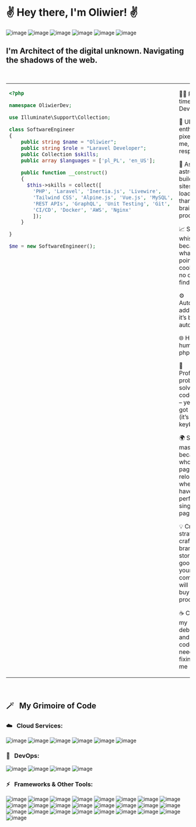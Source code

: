 # ✌️ Hey there, I'm Oliwier! ✌️
![image](https://img.shields.io/badge/Vue.js-4FC08D.svg?style=for-the-badge&logo=vuedotjs&logoColor=white)
![image](https://img.shields.io/badge/Inertia-9553E9.svg?style=for-the-badge&logo=Inertia&logoColor=white)
![image](https://img.shields.io/badge/Laravel-FF2D20.svg?style=for-the-badge&logo=Laravel&logoColor=white)
![image](https://img.shields.io/badge/Tailwind%20CSS-06B6D4.svg?style=for-the-badge&logo=Tailwind-CSS&logoColor=white)
![image](https://img.shields.io/badge/Livewire-4E56A6.svg?style=for-the-badge&logo=Livewire&logoColor=white)
![image](https://img.shields.io/badge/Alpine.js-8BC0D0.svg?style=for-the-badge&logo=alpinedotjs&logoColor=black)

## I'm Architect of the digital unknown. Navigating the shadows of the web.
<br>
<table>
  <tr>
    <td width="50%" valign="top">

```php
<?php

namespace OliwierDev;

use Illuminate\Support\Collection;

class SoftwareEngineer
{
    public string $name = "Oliwier";
    public string $role = "Laravel Developer";
    public Collection $skills;
    public array $languages = ['pl_PL', 'en_US'];

    public function __construct()
    {
      $this->skills = collect([
        'PHP', 'Laravel', 'Inertia.js', 'Livewire',
        'Tailwind CSS', 'Alpine.js', 'Vue.js', 'MySQL',
        'REST APIs', 'GraphQL', 'Unit Testing', 'Git',
        'CI/CD', 'Docker', 'AWS', 'Nginx'
        ]);
    }

}

$me = new SoftwareEngineer();
```
</td>
   <td width="50%" valign="top">
     <p>
      🧑‍💻 Full-time Laravel Developer  </p>
        <p>
      🎨 UI/UX enthusiast – pixels fear me, Figma respects me  
        </p>
        <p>
      🚀 Astro astronaut – building sites that load faster than your brain can process  
        </p>
     <p>
      📈 SEO whisperer – because what's the point of a cool site if no one finds it?  
     </p>
     <p>
      ⚙️ Automation addict – if it’s boring, I automate it  
     </p>
          <p>
      🌐 Half human, half php artisan
          </p>
     <p>
      🧩 Professional problem solver & code wizard – yes, I’ve got a wand (it’s a keyboard)
</p>
     <p>
       🌍 SPA master – because who needs page reloads when you have a perfect single-page app?
</p>
     <p>
       💡 Creative strategist – crafting brand stories so good, even your competition will want to buy your product 🎤
     </p>
<p>
☕ Coffee is my debugger – and yes, it’s code that needs fixing, not me
  </p>
     </td>
</table>
<br>

## 🪄 &nbsp; My Grimoire of Code
### ☁️ &nbsp; Cloud Services:
![image](https://img.shields.io/badge/Vercel-000000.svg?style=for-the-badge&logo=Vercel&logoColor=white)
![image](https://img.shields.io/badge/Netlify-00C7B7.svg?style=for-the-badge&logo=Netlify&logoColor=white)
![image](https://img.shields.io/badge/Cloudflare-F38020.svg?style=for-the-badge&logo=Cloudflare&logoColor=white)
![image](https://img.shields.io/badge/Amazon%20S3-569A31.svg?style=for-the-badge&logo=Amazon-S3&logoColor=white)
![image](https://img.shields.io/badge/Resend-000000.svg?style=for-the-badge&logo=Resend&logoColor=white)
![image](https://img.shields.io/badge/Mailgun-F06B66.svg?style=for-the-badge&logo=Mailgun&logoColor=white)

### 🧪 &nbsp; DevOps:
![image](https://img.shields.io/badge/Docker-2496ED.svg?style=for-the-badge&logo=Docker&logoColor=white)
![image](https://img.shields.io/badge/Buddy-1A86FD.svg?style=for-the-badge&logo=Buddy&logoColor=white)
![image](https://img.shields.io/badge/GitHub%20Actions-2088FF.svg?style=for-the-badge&logo=GitHub-Actions&logoColor=white)
![image](https://img.shields.io/badge/DigitalOcean-0080FF.svg?style=for-the-badge&logo=DigitalOcean&logoColor=white)

### ⚡ &nbsp; Frameworks & Other Tools:
![image](https://img.shields.io/badge/Vue.js-4FC08D.svg?style=for-the-badge&logo=vuedotjs&logoColor=white)
![image](https://img.shields.io/badge/Inertia-9553E9.svg?style=for-the-badge&logo=Inertia&logoColor=white)
![image](https://img.shields.io/badge/Laravel-FF2D20.svg?style=for-the-badge&logo=Laravel&logoColor=white)
![image](https://img.shields.io/badge/Tailwind%20CSS-06B6D4.svg?style=for-the-badge&logo=Tailwind-CSS&logoColor=white)
![image](https://img.shields.io/badge/Livewire-4E56A6.svg?style=for-the-badge&logo=Livewire&logoColor=white)
![image](https://img.shields.io/badge/Alpine.js-8BC0D0.svg?style=for-the-badge&logo=alpinedotjs&logoColor=black)
![image](https://img.shields.io/badge/Filament-FDAE4B.svg?style=for-the-badge&logo=Filament&logoColor=black)
![image](https://img.shields.io/badge/Redis-FF4438.svg?style=for-the-badge&logo=Redis&logoColor=white)
![image](https://img.shields.io/badge/Vite-646CFF.svg?style=for-the-badge&logo=Vite&logoColor=white)
![image](https://img.shields.io/badge/Astro-BC52EE.svg?style=for-the-badge&logo=Astro&logoColor=white)
![image](https://img.shields.io/badge/Sanity-F03E2F.svg?style=for-the-badge&logo=Sanity&logoColor=white)
![image](https://img.shields.io/badge/GraphQL-E10098.svg?style=for-the-badge&logo=GraphQL&logoColor=white)
![image](https://img.shields.io/badge/React-61DAFB.svg?style=for-the-badge&logo=React&logoColor=black)
![image](https://img.shields.io/badge/PrimeVue-41B883.svg?style=for-the-badge&logo=PrimeVue&logoColor=white)
![image](https://img.shields.io/badge/Vuetify-1867C0.svg?style=for-the-badge&logo=Vuetify&logoColor=white)
![image](https://img.shields.io/badge/Postman-FF6C37.svg?style=for-the-badge&logo=Postman&logoColor=white)
![image](https://img.shields.io/badge/Chakra%20UI-319795.svg?style=for-the-badge&logo=Chakra-UI&logoColor=white)
![image](https://img.shields.io/badge/shadcn/ui-000000.svg?style=for-the-badge&logo=shadcn/ui&logoColor=white)
![image](https://img.shields.io/badge/MySQL-4479A1.svg?style=for-the-badge&logo=MySQL&logoColor=white)
![image](https://img.shields.io/badge/PHP-777BB4.svg?style=for-the-badge&logo=PHP&logoColor=white)
![image](https://img.shields.io/badge/Yii-40B3D8.svg?style=for-the-badge&logo=Yii&logoColor=white)
![image](https://img.shields.io/badge/Framer-0055FF.svg?style=for-the-badge&logo=Framer&logoColor=white)
![image](https://img.shields.io/badge/PhpStorm-000000.svg?style=for-the-badge&logo=PhpStorm&logoColor=white)
![image](https://img.shields.io/badge/Figma-F24E1E.svg?style=for-the-badge&logo=Figma&logoColor=white)
![image](https://img.shields.io/badge/Sketch-F7B500.svg?style=for-the-badge&logo=Sketch&logoColor=black)
